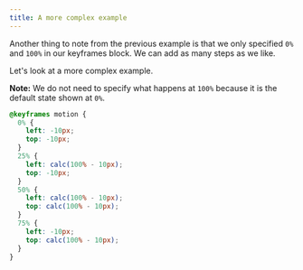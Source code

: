 ```yaml
---
title: A more complex example
---
```


<div class="panels">
<div>

Another thing to note from the previous example is that we only specified `0%` and `100%` in our keyframes block. We can add as many steps as we like. 

Let's look at a more complex example. 

<div class="anim-example">
    <div></div>
</div>

**Note:** We do not need to specify what happens at `100%` because it is the default state shown at `0%`.

</div>
<div>

~~~css
@keyframes motion {
  0% {
    left: -10px;
    top: -10px;
  }
  25% {
    left: calc(100% - 10px);
    top: -10px;
  }
  50% {
    left: calc(100% - 10px);
    top: calc(100% - 10px);
  }
  75% {
    left: -10px;
    top: calc(100% - 10px);
  }
}
~~~

</div>
</div>